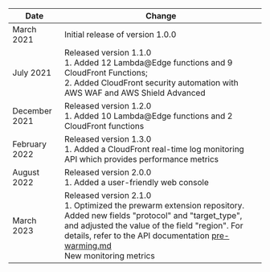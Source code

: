 | Date        | Change                                                                                                                                                                                                                                                                                                            |
|-------------|-------------------------------------------------------------------------------------------------------------------------------------------------------------------------------------------------------------------------------------------------------------------------------------------------------------------|
| March 2021 | Initial release of version 1.0.0                                                                                                                                                                                                                                                                                  |
| July 2021 | Released version 1.1.0 <br>1. Added 12 Lambda@Edge functions and 9 CloudFront Functions; <br> 2. Added CloudFront security automation with AWS WAF and AWS Shield Advanced                                                                                                                                        |
| December 2021 | Released version 1.2.0  <br>1. Added 10 Lambda@Edge functions and 2 CloudFront functions                                                                                                                                                                                                                          |
| February 2022 | Released version 1.3.0 <br>1. Added a CloudFront real-time log monitoring API which provides performance metrics                                                                                                                                                                                                  |
| August 2022 | Released version 2.0.0 <br>1. Added a user-friendly web console                                                                                                                                                                                                                                                   |
| March 2023  | Released version 2.1.0 <br>1. Optimized the prewarm extension repository. Added new fields "protocol" and "target_type", and adjusted the value of the field "region". For details, refer to the API documentation [pre-warming.md](..%2Fen%2Fextension-repository%2Fpre-warming.md)<Br> New monitoring metrics |

